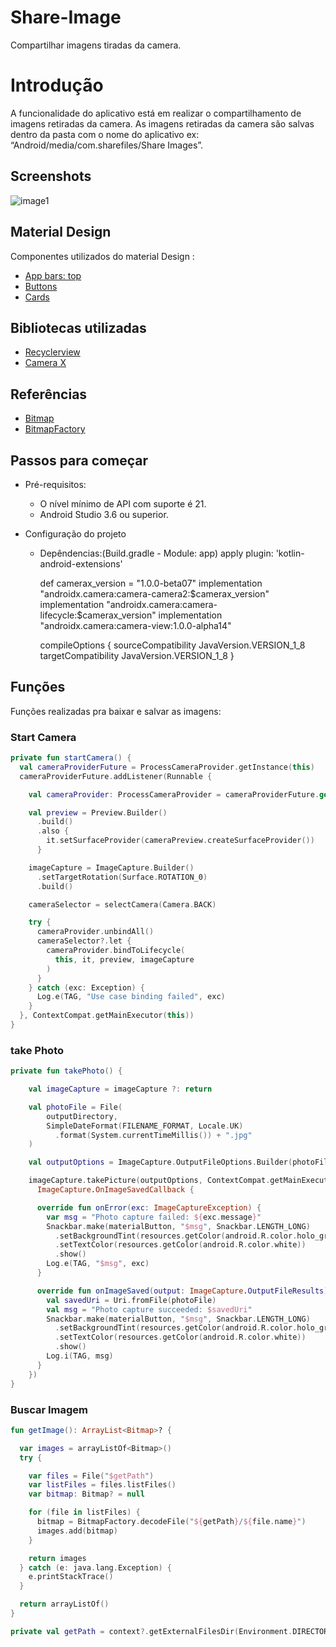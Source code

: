 # Share-Image

Compartilhar imagens tiradas da camera.

# Introdução

A funcionalidade do aplicativo está em realizar o compartilhamento de imagens retiradas da camera.
As imagens retiradas da camera são salvas dentro da pasta com o nome do aplicativo ex: “Android/media/com.sharefiles/Share Images”.

## Screenshots

![image1](screenshots/image_animada.gif "Gif animado")

## Material Design

Componentes utilizados do material Design :

- [App bars: top](https://material.io/components/app-bars-top)
- [Buttons](https://material.io/components/buttons)
- [Cards](https://material.io/components/cards)

## Bibliotecas utilizadas

- [Recyclerview](https://developer.android.com/guide/topics/ui/layout/recyclerview)
- [Camera X](https://developer.android.com/training/camerax)

## Referências

- [Bitmap](https://developer.android.com/reference/android/graphics/Bitmap)
- [BitmapFactory](https://developer.android.com/reference/android/graphics/BitmapFactory)

## Passos para começar

- Pré-requisitos:

  - O nível mínimo de API com suporte é 21.
  - Android Studio 3.6 ou superior.

- Configuração do projeto

  - Depêndencias:(Build.gradle - Module: app)
    apply plugin: 'kotlin-android-extensions'

    def camerax_version = "1.0.0-beta07"
    implementation "androidx.camera:camera-camera2:$camerax_version"
    implementation "androidx.camera:camera-lifecycle:$camerax_version"
    implementation "androidx.camera:camera-view:1.0.0-alpha14"

    compileOptions {
    sourceCompatibility JavaVersion.VERSION_1_8
    targetCompatibility JavaVersion.VERSION_1_8
    }

## Funções

Funções realizadas pra baixar e salvar as imagens:

### Start Camera

```kotlin
private fun startCamera() {
  val cameraProviderFuture = ProcessCameraProvider.getInstance(this)
  cameraProviderFuture.addListener(Runnable {

    val cameraProvider: ProcessCameraProvider = cameraProviderFuture.get()

    val preview = Preview.Builder()
      .build()
      .also {
        it.setSurfaceProvider(cameraPreview.createSurfaceProvider())
      }

    imageCapture = ImageCapture.Builder()
      .setTargetRotation(Surface.ROTATION_0)
      .build()

    cameraSelector = selectCamera(Camera.BACK)

    try {
      cameraProvider.unbindAll()
      cameraSelector?.let {
        cameraProvider.bindToLifecycle(
          this, it, preview, imageCapture
        )
      }
    } catch (exc: Exception) {
      Log.e(TAG, "Use case binding failed", exc)
    }
  }, ContextCompat.getMainExecutor(this))
}

```

### take Photo

```kotlin
private fun takePhoto() {

    val imageCapture = imageCapture ?: return

    val photoFile = File(
        outputDirectory,
        SimpleDateFormat(FILENAME_FORMAT, Locale.UK)
          .format(System.currentTimeMillis()) + ".jpg"
    )

    val outputOptions = ImageCapture.OutputFileOptions.Builder(photoFile).build()

    imageCapture.takePicture(outputOptions, ContextCompat.getMainExecutor(this), object :
      ImageCapture.OnImageSavedCallback {

      override fun onError(exc: ImageCaptureException) {
        var msg = "Photo capture failed: ${exc.message}"
        Snackbar.make(materialButton, "$msg", Snackbar.LENGTH_LONG)
          .setBackgroundTint(resources.getColor(android.R.color.holo_green_light))
          .setTextColor(resources.getColor(android.R.color.white))
          .show()
        Log.e(TAG, "$msg", exc)
      }

      override fun onImageSaved(output: ImageCapture.OutputFileResults) {
        val savedUri = Uri.fromFile(photoFile)
        val msg = "Photo capture succeeded: $savedUri"
        Snackbar.make(materialButton, "$msg", Snackbar.LENGTH_LONG)
          .setBackgroundTint(resources.getColor(android.R.color.holo_green_light))
          .setTextColor(resources.getColor(android.R.color.white))
          .show()
        Log.i(TAG, msg)
      }
    })
}


```

### Buscar Imagem

```kotlin
fun getImage(): ArrayList<Bitmap>? {

  var images = arrayListOf<Bitmap>()
  try {

    var files = File("$getPath")
    var listFiles = files.listFiles()
    var bitmap: Bitmap? = null

    for (file in listFiles) {
      bitmap = BitmapFactory.decodeFile("${getPath}/${file.name}")
      images.add(bitmap)
    }

    return images
  } catch (e: java.lang.Exception) {
    e.printStackTrace()
  }

  return arrayListOf()
}

private val getPath = context?.getExternalFilesDir(Environment.DIRECTORY_DOWNLOADS)


```
